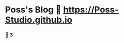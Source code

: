 # Poss's Blog :link: https://Poss-Studio.github.io 
### :page_facing_up: [3](https://Poss-Studio.github.io/tag.html) 
